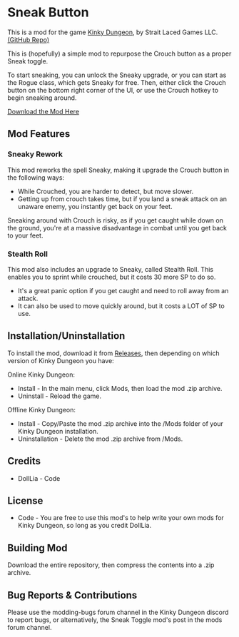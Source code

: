 # Sneak Button
This is a mod for the game [Kinky Dungeon](https://ada18980.itch.io/kinky-dungeon/), by Strait Laced Games LLC. [(GitHub Repo)](https://github.com/Ada18980/KinkiestDungeon/)

This is (hopefully) a simple mod to repurpose the Crouch button as a proper Sneak toggle.

To start sneaking, you can unlock the Sneaky upgrade, or you can start as the Rogue class, which gets Sneaky for free.  Then, either click the Crouch button on the bottom right corner of the UI, or use the Crouch hotkey to begin sneaking around.

[Download the Mod Here](https://github.com/dollliandra/SneakButton/releases)


## Mod Features

### Sneaky Rework
This mod reworks the spell Sneaky, making it upgrade the Crouch button in the following ways:
* While Crouched, you are harder to detect, but move slower.
* Getting up from crouch takes time, but if you land a sneak attack on an unaware enemy, you instantly get back on your feet.

Sneaking around with Crouch is risky, as if you get caught while down on the ground, you're at a massive disadvantage in combat until you get back to your feet.

### Stealth Roll
This mod also includes an upgrade to Sneaky, called Stealth Roll.  This enables you to sprint while crouched, but it costs 30 more SP to do so.
* It's a great panic option if you get caught and need to roll away from an attack.
* It can also be used to move quickly around, but it costs a LOT of SP to use.

## Installation/Uninstallation

To install the mod, download it from [Releases](https://github.com/dollliandra/SneakButton/releases), then depending on which version of Kinky Dungeon you have:

Online Kinky Dungeon:
* Install - In the main menu, click Mods, then load the mod .zip archive.
* Uninstall - Reload the game.

Offline Kinky Dungeon:
* Install - Copy/Paste the mod .zip archive into the /Mods folder of your Kinky Dungeon installation.
* Uninstallation - Delete the mod .zip archive from /Mods.


## Credits
* DollLia - Code

## License
* Code - You are free to use this mod's to help write your own mods for Kinky Dungeon, so long as you credit DollLia.

## Building Mod
Download the entire repository, then compress the contents into a .zip archive.

## Bug Reports & Contributions

Please use the modding-bugs forum channel in the Kinky Dungeon discord to report bugs, or alternatively, the Sneak Toggle mod's post in the mods forum channel.
